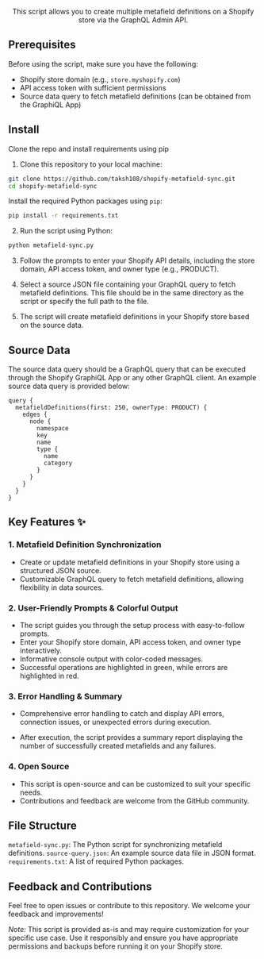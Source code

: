 

<p align="center">
  This script allows you to create multiple metafield definitions on a Shopify store via the GraphQL Admin API.
</p>



## Prerequisites

Before using the script, make sure you have the following:

- Shopify store domain (e.g., `store.myshopify.com`)
- API access token with sufficient permissions
- Source data query to fetch metafield definitions (can be obtained from the GraphiQL App)


## Install

Clone the repo and install requirements using pip
1. Clone this repository to your local machine:
```bash
git clone https://github.com/taksh108/shopify-metafield-sync.git
cd shopify-metafield-sync

```
Install the required Python packages using `pip`:

```bash
pip install -r requirements.txt
```

2. Run the script using Python:
```bash
python metafield-sync.py
```

3. Follow the prompts to enter your Shopify API details, including the store domain, API access token, and owner type (e.g., PRODUCT).

4. Select a source JSON file containing your GraphQL query to fetch metafield definitions. This file should be in the same directory as the script or specify the full path to the file.

5. The script will create metafield definitions in your Shopify store based on the source data.

## Source Data
The source data query should be a GraphQL query that can be executed through the Shopify GraphiQL App or any other GraphQL client. An example source data query is provided below:
```qraphql
query {
  metafieldDefinitions(first: 250, ownerType: PRODUCT) {
    edges {
      node {
        namespace
        key
        name
        type {
          name
          category
        }
      }
    }
  }
}

```

## Key Features ✨


### 1. Metafield Definition Synchronization

- Create or update metafield definitions in your Shopify store using a structured JSON source.
- Customizable GraphQL query to fetch metafield definitions, allowing flexibility in data sources.

### 2. User-Friendly Prompts &  Colorful Output

- The script guides you through the setup process with easy-to-follow prompts.
- Enter your Shopify store domain, API access token, and owner type interactively.
- Informative console output with color-coded messages.
- Successful operations are highlighted in green, while errors are highlighted in red.

### 3. Error Handling & Summary

- Comprehensive error handling to catch and display API errors, connection issues, or unexpected errors during execution.

- After execution, the script provides a summary report displaying the number of successfully created metafields and any failures.

### 4. Open Source

- This script is open-source and can be customized to suit your specific needs.
- Contributions and feedback are welcome from the GitHub community.


## File Structure
`metafield-sync.py`: The Python script for synchronizing metafield definitions.
`source-query.json`: An example source data file in JSON format.
`requirements.txt`: A list of required Python packages.
## Feedback and Contributions
Feel free to open issues or contribute to this repository. We welcome your feedback and improvements!

*Note:* This script is provided as-is and may require customization for your specific use case. Use it responsibly and ensure you have appropriate permissions and backups before running it on your Shopify store.

